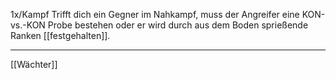 1x/Kampf 
Trifft dich ein Gegner im Nahkampf, muss der Angreifer eine KON-vs.-KON Probe bestehen oder er wird durch aus dem Boden sprießende Ranken [[festgehalten]]. 

---
[[Wächter]]